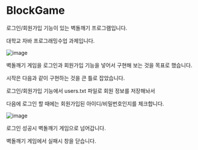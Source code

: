 # BlockGame

로그인/회원가입 기능이 있는 벽돌깨기 프로그램입니다.

대학교 자바 프로그래밍수업 과제입니다.

![image](https://github.com/moonstar0301/BlockGame/assets/112082163/0e12be3b-3c18-4041-80f9-5ced8a6cd385)


벽돌깨기 게임을 로그인과 회원가입 기능을 넣어서 구현해 보는 것을 목표로 했습니다.

시작은 다음과 같이 구현하는 것을 큰 틀로 잡았습니다.


로그인/회원가입 기능에서 users.txt 파일로 회원 정보를 저장해놔서

다음에 로그인 할 때에는 회원가입된 아이디/비밀번호인지를 체크합니다.


![image](https://github.com/moonstar0301/BlockGame/assets/112082163/8fea4f4d-a16f-45f0-9067-0874dad2b8f3)


로그인 성공시 벽돌깨기 게임으로 넘어갑니다.

벽돌깨기 게임에서 실패시 창을 닫습니다.
